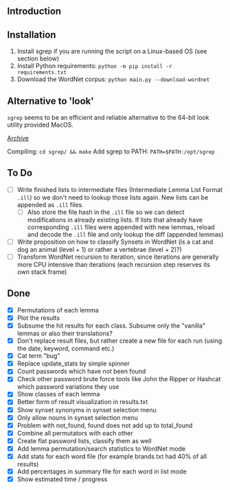 ## Introduction

## Installation

1. Install sgrep if you are running the script on a Linux-based OS (see section below)
1. Install Python requirements: `python -m pip install -r requirements.txt`
1. Download the WordNet corpus: `python main.py --download-wordnet`

## Alternative to 'look'

`sgrep` seems to be an efficient and reliable alternative to the 64-bit 
look utility provided MacOS.

[Archive](https://sourceforge.net/projects/sgrep/)

Compiling: `cd sgrep/ && make`
Add sgrep to PATH: `PATH=$PATH:/opt/sgrep`


## To Do

- [ ] Write finished lists to intermediate files (Intermediate Lemma List Format `.ill`) so we don't need to lookup those lists again. New lists can be appended as `.ill` files.
  - [ ] Also store the file hash in the `.ill` file so we can detect modifications in already existing lists. If lists that already have corresponding `.ill` files were appended with new lemmas, reload and decode the `.ill` file and only lookup the diff (appended lemmas)
- [ ] Write proposition on how to classify Synsets in WordNet (is a cat and dog an animal (level + 1) or rather a vertebrae (level + 2)?)
- [ ] Transform WordNet recursion to iteration, since iterations are generally more CPU intensive than iterations (each recursion step reserves its own stack frame)

## Done

- [x] Permutations of each lemma
- [x] Plot the results
- [x] Subsume the hit results for each class. Subsume only the "vanilla" lemmas or also their translations?
- [x] Don't replace result files, but rather create a new file for each run (using the date, keyword, command etc.)
- [x] Cat term "bug"
- [x] Replace update_stats by simple spinner
- [x] Count passwords which have not been found
- [x] Check other password brute force tools like John the Ripper or Hashcat which password variations they use
- [x] Show classes of each lemma
- [x] Better form of result visualization in results.txt
- [x] Show synset synonyms in synset selection menu
- [x] Only allow nouns in synset selection menu
- [x] Problem with not_found, found does not add up to total_found
- [x] Combine all permutators with each other
- [x] Create flat password lists, classify them as well
- [X] Add lemma permutation/search statistics to WordNet mode
- [X] Add stats for each word file (for example brands.txt had 40% of all results)
- [X] Add percentages in summary file for each word in list mode
- [X] Show estimated time / progress